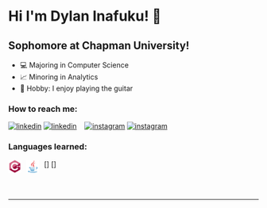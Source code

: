 # Hi I'm Dylan Inafuku! 👋 

## Sophomore at Chapman University!

- 💻 Majoring in Computer Science
- 📈 Minoring in Analytics
- 🎵 Hobby: I enjoy playing the guitar

### How to reach me:

[![linkedin](./img/linkedin-light.svg)](www.linkedin.com/in/dylan-inafuku#gh-light-mode-only)
[![linkedin](./img/linkedin-dark.svg)](www.linkedin.com/in/dylan-inafuku#gh-dark-mode-only)
&nbsp;&nbsp;
[![instagram](./img/instagram-light.svg)](https://www.instagram.com/dylan_inafuku/#gh-light-mode-only)
[![instagram](./img/instagram-dark.svg)](https://www.instagram.com/dylan_inafuku/#gh-dark-mode-only)

### Languages learned:

[<img align="left" alt="cplusplus" width="26px" src="https://github.com/devicons/devicon/blob/master/icons/cplusplus/cplusplus-original.svg" style="padding-right:10px;" />]
[<img align="left" alt="java" width="26px" src="https://github.com/devicons/devicon/blob/master/icons/java/java-original.svg" style="padding-right:10px;" />]

<br />
<br />

---

[instagram]: https://www.instagram.com/dylan_inafuku/
[linkedin]: www.linkedin.com/in/dylan-inafuku
